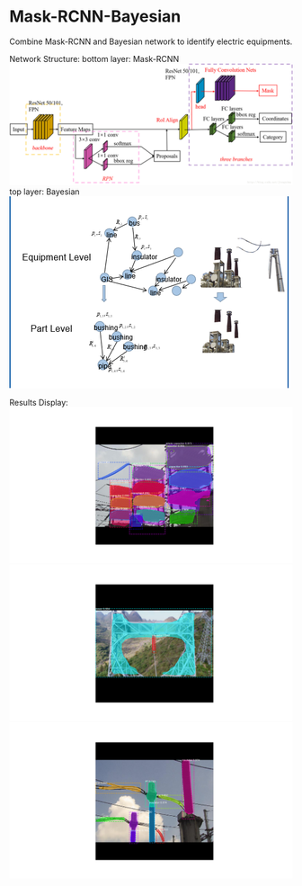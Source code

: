 # Mask-RCNN-Bayesian
Combine Mask-RCNN and Bayesian network to identify electric equipments.

Network Structure:
bottom layer: Mask-RCNN
![](https://raw.githubusercontent.com/shybeerui/Mask-RCNN-Bayesian/master/mask-rcnn.png)
top layer: Bayesian
![](https://raw.githubusercontent.com/shybeerui/Mask-RCNN-Bayesian/master/bayes1.png)

Results Display:
![](https://raw.githubusercontent.com/shybeerui/Mask-RCNN-Bayesian/master/Figure_9.png)
![](https://raw.githubusercontent.com/shybeerui/Mask-RCNN-Bayesian/master/Figure_6.png)
![](https://raw.githubusercontent.com/shybeerui/Mask-RCNN-Bayesian/master/Figure_8.png)
